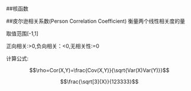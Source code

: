 ##核函数

##皮尔逊相关系数(Person Correlation Coefficient)
衡量两个线性相关度的量

取值范围[-1,1]

正向相关:>0,负向相关：<0,无相关性:=0

计算公式:

$$\rho=Cor(X,Y)=\frac{Cov(X,Y)}{\sqrt{Var(X)Var(Y)}}$$

$$\frac{\sqrt[3]{X}}{123333}$$
